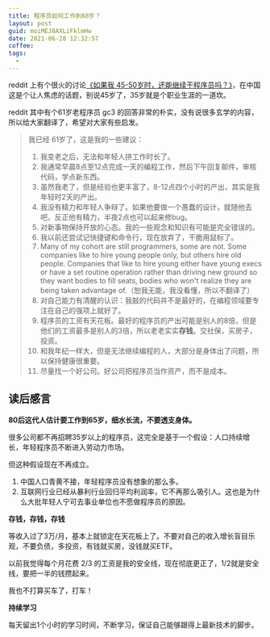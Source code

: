 ```yaml
---
title: 程序员如何工作到60岁？
layout: post
guid: moiMEJ8AXLiFklmHw
date: 2021-06-28 12:32:57
coffee:
tags:
  -
---
```


reddit 上有个很火的讨论[《如果我 45-50岁时，还能继续干程序员吗？》](https://www.reddit.com/r/programming/comments/nytzaz/what_happens_to_a_programmers_career_as_he_gets/h1n5uma/)，在中国这是个让人焦虑的话题，别说45岁了，35岁就是个职业生涯的一道坎。

reddit 其中有个61岁老程序员 gc3 的回答非常的朴实，没有说很多玄学的内容，所以给大家翻译了，希望对大家有些启发。

> 我已经 61岁了，这是我的一些建议：
> 
> 1. 我变老之后，无法和年轻人拼工作时长了。
> 2. 我通常早晨8点至12点完成一天的编程工作，然后下午回复邮件，审核代码，学点新东西。
> 3. 虽然我老了，但是经验也更丰富了，8-12点四个小时的产出，其实是我年轻时2天的产出。
> 4. 我没有精力和年轻人争辩了。如果他要做一个愚蠢的设计，就随他去吧，反正他有精力，半夜2点也可以起来修bug。
> 5. 对新事物保持开放的心态。我的一些观念和知识有可能是完全错误的。
> 6. 我以前还尝试记快捷键和命令行，现在放弃了，干脆用鼠标了。
> 7. Many of my cohort are still programmers, some are not. Some companies like to hire young people only, but others hire old people. Companies that like to hire young either have young execs or have a set routine operation rather than driving new ground so they want bodies to fill seats, bodies who won't realize they are being taken advantage of.（恕我无能，我没看懂，所以不翻译了）
> 8. 对自己能力有清醒的认识：我敲的代码并不是最好的，在编程领域要专注在自己的强项上就好了。
> 9. 程序员的工资有天花板。最好的程序员的产出可能是别人的8倍，但是他们的工资最多是别人的3倍，所以老老实实**存钱**。交社保，买房子，投资。
> 10. 和我年纪一样大，但是无法继续编程的人，大部分是身体出了问题，所以保持健康很重要。
> 11. 尽量找一个好公司。好公司把程序员当作资产，而不是成本。


## 读后感言

**80后这代人估计要工作到65岁，细水长流，不要透支身体。**

很多公司都不再招聘35岁以上的程序员，这完全是基于一个假设：人口持续增长，年轻程序员不断进入劳动力市场。

但这种假设现在不再成立。

1. 中国人口青黄不接，年轻程序员没有想象的那么多。
2. 互联网行业已经从暴利行业回归平均利润率，它不再那么吸引人。这也是为什么大批年轻人宁可去事业单位也不愿做程序员的原因。


**存钱，存钱，存钱**

等收入过了3万/月，基本上就锁定在天花板上了。不要对自己的收入增长盲目乐观，不要负债，多投资，有钱就买房，没钱就买ETF。

以前我觉得每个月花费 2/3 的工资是我的安全线，现在彻底更正了，1/2就是安全线，要把一半的钱攒起来。

我也不打算买车了，打车！


**持续学习**

每天留出1个小时的学习时间，不断学习，保证自己能够跟得上最新技术的脚步。


